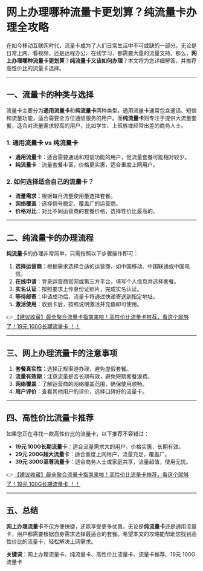 # 网上办理哪种流量卡更划算？纯流量卡办理全攻略

在如今移动互联网时代，流量卡成为了人们日常生活中不可或缺的一部分。无论是日常上网、看视频，还是远程办公、在线学习，都需要大量的流量支持。那么，**网上办理哪种流量卡更划算**？**纯流量卡又该如何办理**？本文将为您详细解答，并推荐高性价比的流量卡选择。

---

## 一、流量卡的种类与选择

流量卡主要分为**通用流量卡**和**纯流量卡**两种类型。通用流量卡通常包含通话、短信和流量功能，适合需要全方位通信服务的用户。而**纯流量卡**则专注于提供大流量套餐，适合对流量需求较高的用户，比如学生、上班族或经常出差的商务人士。

### 1. 通用流量卡 vs 纯流量卡
- **通用流量卡**：适合需要通话和短信功能的用户，但流量套餐可能相对较少。
- **纯流量卡**：流量套餐丰富，价格更实惠，适合重度上网用户。

### 2. 如何选择适合自己的流量卡？
- **流量需求**：根据每月流量使用量选择套餐。
- **网络覆盖**：选择信号稳定、覆盖广的运营商。
- **价格对比**：对比不同运营商的套餐价格，选择性价比最高的。

---

## 二、纯流量卡的办理流程

**纯流量卡**的办理非常简单，只需按照以下步骤操作即可：

1. **选择运营商**：根据需求选择合适的运营商，如中国移动、中国联通或中国电信。
2. **在线申请**：登录运营商官网或第三方平台，填写个人信息并选择套餐。
3. **实名认证**：按照要求上传身份证照片，完成实名认证。
4. **等待邮寄**：申请成功后，流量卡将通过快递寄送到指定地址。
5. **激活使用**：收到卡后，按照说明激活并充值即可使用。

👉 [【建议收藏】最全聚合流量卡指南来啦！高性价比流量卡推荐，看这个就够了！19元 100G长期流量卡 ！！](https://bit.ly/Liuliangka)

---

## 三、网上办理流量卡的注意事项

1. **套餐真实性**：选择正规渠道办理，避免虚假套餐。
2. **流量有效期**：注意流量是否长期有效，避免短期套餐浪费。
3. **网络覆盖**：了解运营商的网络覆盖范围，确保使用顺畅。
4. **用户评价**：查看其他用户的评价，选择口碑好的流量卡。

---

## 四、高性价比流量卡推荐

如果您正在寻找一款高性价比的流量卡，以下推荐不容错过：

- **19元 100G长期流量卡**：适合流量需求大的用户，价格实惠，长期有效。
- **29元 200G超大流量卡**：适合重度上网用户，流量充足，覆盖广。
- **39元 300G至尊流量卡**：适合商务人士或家庭共享，流量超值，使用无忧。

👉 [【建议收藏】最全聚合流量卡指南来啦！高性价比流量卡推荐，看这个就够了！19元 100G长期流量卡 ！！](https://bit.ly/Liuliangka)

---

## 五、总结

**网上办理流量卡**不仅方便快捷，还能享受更多优惠。无论是**纯流量卡**还是通用流量卡，用户都需要根据自身需求选择最适合的套餐。希望本文的攻略能帮助您找到高性价比的流量卡，轻松解决上网需求。

**关键词**：网上办理流量卡、纯流量卡、高性价比流量卡、流量卡推荐、19元 100G流量卡